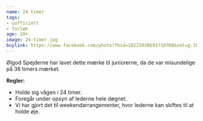```yaml
---
name: 24 timer
tags:
- uofficielt
- forløb
age: 10+
image: 24-timer.jpg
buylink: https://www.facebook.com/photo?fbid=10221038691710768&set=g.188834551748043
---
```

Ølgod Spejderne har lavet dette mærke til juniorerne, da de var misundelige på 36 timers mærket.

**Regler:**
- Holde sig vågen i 24 timer.
- Foregår under opsyn af lederne hele døgnet.
- Vi har gjort det til weekendarrangementer, hvor lederne kan skiftes til at holde øje.
